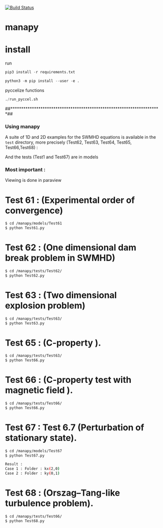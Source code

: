 [![Build Status](https://travis-ci.org/imadki/manapy.svg?branch=manapy_hpc)](https://travis-ci.org/imadki/manapy)


# manapy

# install


run 

```python
pip3 install -r requirements.txt
```

```python
python3 -m pip install --user -e .
```

pyccelize functions

```python
./run_pyccel.sh

```

##**********************************************************************##

### Using manapy 
A suite of 1D and 2D examples for the SWMHD equations is available in the `test` directory, more precisely (Test62, Test63, Test64, Test65, Test66,Test68) : 

And the tests (Test1 and Test67) are in models



### Most important :

Viewing is done in paraview

# Test 61 : (Experimental order of convergence)
```sh
$ cd /manapy/models/Test61
$ python Test61.py
```

# Test 62 : (One dimensional dam break problem in SWMHD)

```sh
$ cd /manapy/tests/Test62/
$ python Test62.py
```

# Test 63 : (Two dimensional explosion problem)

```sh
$ cd /manapy/tests/Test63/
$ python Test63.py
```


# Test 65 : (C-property ).

```sh
$ cd /manapy/tests/Test63/
$ python Test66.py
```

# Test 66 : (C-property test with magnetic field ).

```sh
$ cd /manapy/tests/Test66/
$ python Test66.py
```

# Test 67 : Test 6.7 (Perturbation of stationary state).

```sh
$ cd /manapy/models/Test67
$ python Test67.py

Result : 
Case 1 : Folder : kx(2,0)
Case 2 : Folder : ky(0,1)
```


# Test 68 : (Orszag–Tang-like turbulence problem).

```sh
$ cd /manapy/tests/Test66/
$ python Test68.py
```

